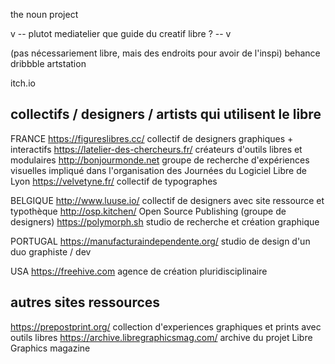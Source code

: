 the noun project


v -- plutot mediatelier que guide du creatif libre ? -- v

(pas nécessariement libre, mais des endroits pour avoir de l'inspi)
behance
dribbble
artstation


itch.io



## collectifs / designers / artists qui utilisent le libre

FRANCE
https://figureslibres.cc/ collectif de designers graphiques + interactifs
https://latelier-des-chercheurs.fr/ créateurs d'outils libres et modulaires
http://bonjourmonde.net groupe de recherche d'expériences visuelles impliqué dans l'organisation des Journées du Logiciel Libre de Lyon
https://velvetyne.fr/ collectif de typographes

BELGIQUE
http://www.luuse.io/ collectif de designers avec site ressource et typothèque
http://osp.kitchen/ Open Source Publishing (groupe de designers)
https://polymorph.sh studio de recherche et création graphique

PORTUGAL
https://manufacturaindependente.org/ studio de design d'un duo graphiste / dev

USA
https://freehive.com agence de création pluridisciplinaire


## autres sites ressources

https://prepostprint.org/ collection d'experiences graphiques et prints avec outils libres
https://archive.libregraphicsmag.com/ archive du projet Libre Graphics magazine
